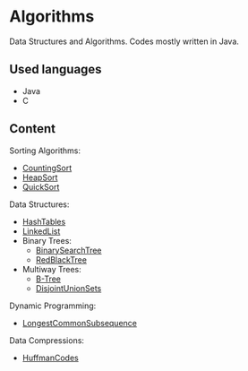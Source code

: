 # Algorithms
Data Structures and Algorithms. Codes mostly written in Java.
## Used languages
- Java
- C
## Content
Sorting Algorithms:
- [CountingSort](https://github.com/mateuszniewiadomski/Algorithms/tree/master/CountingSort)
- [HeapSort](https://github.com/mateuszniewiadomski/Algorithms/tree/master/B-Tree)
- [QuickSort](https://github.com/mateuszniewiadomski/Algorithms/tree/master/QuickSort)

Data Structures:
- [HashTables](https://github.com/mateuszniewiadomski/Algorithms/tree/master/HashTables)
- [LinkedList](https://github.com/mateuszniewiadomski/Algorithms/tree/master/LinkedList)
- Binary Trees:
    - [BinarySearchTree](https://github.com/mateuszniewiadomski/Algorithms/tree/master/BinnarySearchTree)
    - [RedBlackTree](https://github.com/mateuszniewiadomski/Algorithms/tree/master/RedBlackTree)
- Multiway Trees:
    - [B-Tree](https://github.com/mateuszniewiadomski/Algorithms/tree/master/B-Tree)
    - [DisjointUnionSets](https://github.com/mateuszniewiadomski/Algorithms/tree/master/DisjointUnionSets)

Dynamic Programming:
- [LongestCommonSubsequence](Lhttps://github.com/mateuszniewiadomski/Algorithms/tree/master/ongestCommonSubsequence)

Data Compressions:
- [HuffmanCodes](https://github.com/mateuszniewiadomski/Algorithms/tree/master/HuffmanCodes)


